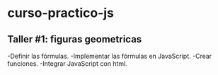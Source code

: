 # curso-practico-js

## Taller #1: figuras geometricas

-Definir las fórmulas.
-Implementar las fórmulas en JavaScript.
-Crear funciones.
-Integrar JavaScript con html.
